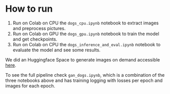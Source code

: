 # How to run 

1. Run on Colab on CPU the `dogs_cpu.ipynb` notebook to extract images and preprocess pictures.
2. Run on Colab on GPU the `dogs_gpu.ipynb` notebook to train the model and get checkpoints.
3. Run on Colab on CPU the `dogs_inference_and_eval.ipynb` notebook to evaluate the model and see some results.

We did an Huggingface Space to generate images on demand accessible [here](https://huggingface.co/spaces/gianTheo/dog_gans).

To see the full pipeline check `gan_dogs.ipynb`, which is a combination of the three notebooks above and has training logging with losses per epoch and images for each epoch.
